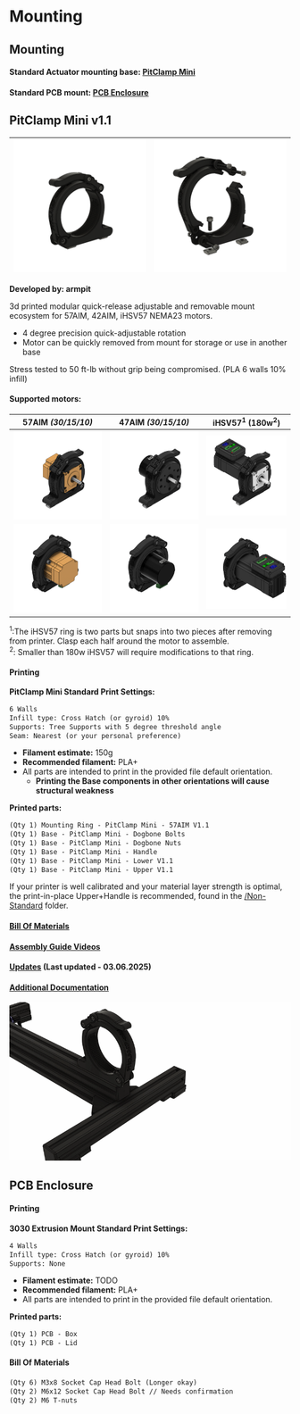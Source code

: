 # Mounting

## Mounting

#### Standard Actuator mounting base: [PitClamp Mini](./#pitclamp-mini)

#### Standard PCB mount: [PCB Enclosure](./#pcb-enclosure)

## PitClamp Mini v1.1

| ![Overview - PitClamp Mini](<../../Printed Parts/Mounting/_images/Overview - PitClamp Mini Base.png>) | ![Exploded - PitClamp Mini](<../../Printed Parts/Mounting/_images/Exploded - PitClamp Mini Base.png>) |
| ----------------------------------------------------------------------------------------------------- | ----------------------------------------------------------------------------------------------------- |

**Developed by: armpit**

3d printed modular quick-release adjustable and removable mount ecosystem for 57AIM, 42AIM, iHSV57 NEMA23 motors.

* 4 degree precision quick-adjustable rotation
* Motor can be quickly removed from mount for storage or use in another base

Stress tested to 50 ft-lb without grip being compromised. (PLA 6 walls 10% infill)

#### Supported motors:

| **57AIM** _(30/15/10)_                                                                                      | **47AIM** _(30/15/10)_                                                                                      | **iHSV57**<sup>**1**</sup> (180w<sup>2</sup>)                                                              |
| ----------------------------------------------------------------------------------------------------------- | ----------------------------------------------------------------------------------------------------------- | ---------------------------------------------------------------------------------------------------------- |
| ![](<../../Printed Parts/Mounting/PitClamp Mini/Images/Workspace/PitClamp Mini - 57AIM30 - Back Right.png>) | ![](<../../Printed Parts/Mounting/PitClamp Mini/Images/Workspace/PitClamp Mini - 42AIM30 - Back Right.png>) | ![](<../../Printed Parts/Mounting/PitClamp Mini/Images/Workspace/PitClamp Mini - iHSV57 - Back Right.png>) |
| ![](<../../Printed Parts/Mounting/PitClamp Mini/Images/Workspace/PitClamp Mini - 57AIM30 - Front Left.png>) | ![](<../../Printed Parts/Mounting/PitClamp Mini/Images/Workspace/PitClamp Mini - 42AIM30 - Front Left.png>) | ![](<../../Printed Parts/Mounting/PitClamp Mini/Images/Workspace/PitClamp Mini - iHSV57 - Front Left.png>) |

<sup>1</sup>:The iHSV57 ring is two parts but snaps into two pieces after removing from printer. Clasp each half around the motor to assemble.\
<sup>2</sup>: Smaller than 180w iHSV57 will require modifications to that ring.

#### Printing

**PitClamp Mini Standard Print Settings:**

```
6 Walls
Infill type: Cross Hatch (or gyroid) 10%
Supports: Tree Supports with 5 degree threshold angle
Seam: Nearest (or your personal preference)
```

* **Filament estimate:** 150g
* **Recommended filament:** PLA+
* All parts are intended to print in the provided file default orientation.
  * **Printing the Base components in other orientations will cause structural weakness**

**Printed parts:**

```
(Qty 1) Mounting Ring - PitClamp Mini - 57AIM V1.1
(Qty 1) Base - PitClamp Mini - Dogbone Bolts
(Qty 1) Base - PitClamp Mini - Dogbone Nuts
(Qty 1) Base - PitClamp Mini - Handle
(Qty 1) Base - PitClamp Mini - Lower V1.1
(Qty 1) Base - PitClamp Mini - Upper V1.1
```

If your printer is well calibrated and your material layer strength is optimal, the print-in-place Upper+Handle is recommended, found in the [/Non-Standard](../../Printed%20Parts/Mounting/Non-standard/) folder.

#### [Bill Of Materials](pitclamp-mini/bom.md)

#### [Assembly Guide Videos](pitclamp-mini/assembly_guides.md)

#### [Updates](pitclamp-mini/updates.md) (Last updated - 03.06.2025)

#### [Additional Documentation](pitclamp-mini/)

![](<../../Printed Parts/Mounting/_images/Exploded - PitClamp Mini Base.gif>)

## PCB Enclosure

#### Printing

**3030 Extrusion Mount Standard Print Settings:**

```
4 Walls
Infill type: Cross Hatch (or gyroid) 10%
Supports: None
```

* **Filament estimate:** TODO
* **Recommended filament:** PLA+
* All parts are intended to print in the provided file default orientation.

**Printed parts:**

```
(Qty 1) PCB - Box
(Qty 1) PCB - Lid
```

#### Bill Of Materials

```
(Qty 6) M3x8 Socket Cap Head Bolt (Longer okay)
(Qty 2) M6x12 Socket Cap Head Bolt // Needs confirmation
(Qty 2) M6 T-nuts 
```
